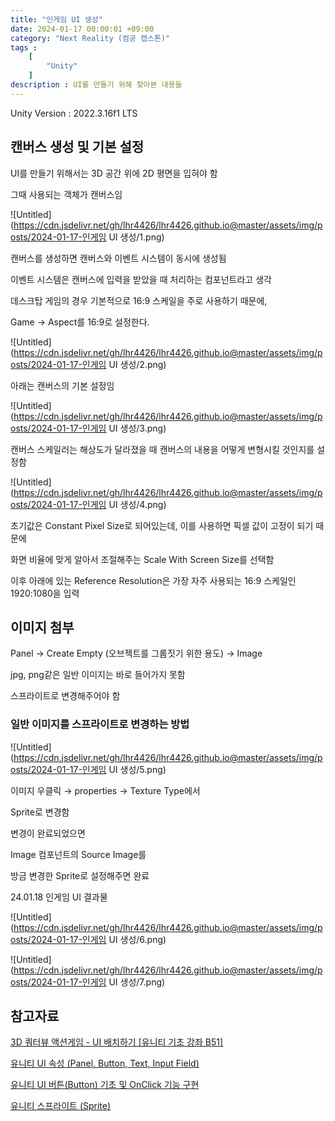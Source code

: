 ```yaml
---
title: "인게임 UI 생성"
date: 2024-01-17 00:00:01 +09:00
category: "Next Reality (컴공 캡스톤)"
tags :
    [
        "Unity"
    ]
description : UI를 만들기 위해 찾아본 내용들
---
```

Unity Version : 2022.3.16f1 LTS

## 캔버스 생성 및 기본 설정

UI를 만들기 위해서는 3D 공간 위에 2D 평면을 입혀야 함

그때 사용되는 객체가 캔버스임

![Untitled](https://cdn.jsdelivr.net/gh/lhr4426/lhr4426.github.io@master/assets/img/posts/2024-01-17-인게임 UI 생성/1.png)

캔버스를 생성하면 캔버스와 이벤트 시스템이 동시에 생성됨

이벤트 시스템은 캔버스에 입력을 받았을 때 처리하는 컴포넌트라고 생각

데스크탑 게임의 경우 기본적으로 16:9 스케일을 주로 사용하기 때문에, 

Game → Aspect를 16:9로 설정한다.

![Untitled](https://cdn.jsdelivr.net/gh/lhr4426/lhr4426.github.io@master/assets/img/posts/2024-01-17-인게임 UI 생성/2.png)

아래는 캔버스의 기본 설정임

![Untitled](https://cdn.jsdelivr.net/gh/lhr4426/lhr4426.github.io@master/assets/img/posts/2024-01-17-인게임 UI 생성/3.png)

캔버스 스케일러는 해상도가 달라졌을 때 캔버스의 내용을 어떻게 변형시킬 것인지를 설정함

![Untitled](https://cdn.jsdelivr.net/gh/lhr4426/lhr4426.github.io@master/assets/img/posts/2024-01-17-인게임 UI 생성/4.png)

초기값은 Constant Pixel Size로 되어있는데, 이를 사용하면 픽셀 값이 고정이 되기 때문에

화면 비율에 맞게 알아서 조절해주는 Scale With Screen Size를 선택함

이후 아래에 있는 Reference Resolution은 가장 자주 사용되는 16:9 스케일인 1920:1080을 입력

## 이미지 첨부

Panel → Create Empty (오브젝트를 그룹짓기 위한 용도) → Image

jpg, png같은 일반 이미지는 바로 들어가지 못함

스프라이트로 변경해주어야 함

### 일반 이미지를 스프라이트로 변경하는 방법

![Untitled](https://cdn.jsdelivr.net/gh/lhr4426/lhr4426.github.io@master/assets/img/posts/2024-01-17-인게임 UI 생성/5.png)

이미지 우클릭 → properties → Texture Type에서

Sprite로 변경함

변경이 완료되었으면

Image 컴포넌트의 Source Image를 

방금 변경한 Sprite로 설정해주면 완료

24.01.18 인게임 UI 결과물

![Untitled](https://cdn.jsdelivr.net/gh/lhr4426/lhr4426.github.io@master/assets/img/posts/2024-01-17-인게임 UI 생성/6.png)

![Untitled](https://cdn.jsdelivr.net/gh/lhr4426/lhr4426.github.io@master/assets/img/posts/2024-01-17-인게임 UI 생성/7.png)

## 참고자료

[3D 쿼터뷰 액션게임 - UI 배치하기 [유니티 기초 강좌 B51]](https://youtu.be/N4PLRkupABM)

[유니티 UI 속성 (Panel, Button, Text, Input Field)](https://notyu.tistory.com/47)

[유니티 UI 버튼(Button) 기초 및  OnClick 기능 구현](https://twoicefish-secu.tistory.com/10)

[유니티 스프라이트 (Sprite)](https://notyu.tistory.com/43)

